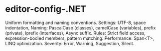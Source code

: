 # editor-config-.NET
Uniform formatting and naming conventions. Settings: UTF-8, space indentation, Naming: PascalCase (classes), camelCase (variables), prefix (private), Iprefix (interfaces), Async suffix. Rules: Strict field access, expression-bodied members, pattern matching. Performance: Span&lt;T>, LINQ optimization. Severity: Error, Warning, Suggestion, Silent.
